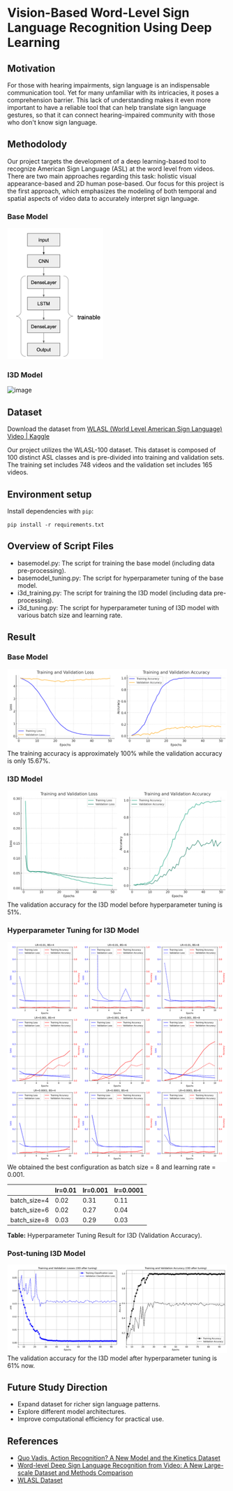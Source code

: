 # Vision-Based Word-Level Sign Language Recognition Using Deep Learning

## Motivation

For those with hearing impairments, sign language is an indispensable communication tool. Yet for many unfamiliar with its intricacies, it poses a comprehension barrier. This lack of understanding makes it even more important to have a reliable tool that can help translate sign language gestures, so that it can connect hearing-impaired community with those who don't know sign language.

## Methodolody

Our project targets the development of a deep learning-based tool to recognize American Sign Language (ASL) at the word level from videos. There are two main approaches regarding this task: holistic visual appearance-based and 2D human pose-based. Our focus for this project is the first approach, which emphasizes the modeling of both temporal and spatial aspects of video data to accurately interpret sign language.

### Base Model

<img src="base_model/base_model_architecture.jpeg" alt="Architecture of base model" height="300">

### I3D Model

<img width="857" alt="image" src="https://github.com/Allison67/sign-language-recognition/assets/96998345/cc1321b3-c5bf-4939-8ed2-03a8cf2594a7">

## Dataset

Download the dataset from [WLASL (World Level American Sign Language) Video | Kaggle](https://www.kaggle.com/datasets/risangbaskoro/wlasl-processed)

Our project utilizes the WLASL-100 dataset. This dataset is composed of 100 distinct ASL classes and is pre-divided into training and validation sets. The training set includes 748 videos and the validation set includes 165 videos.

## Environment setup

Install dependencies with `pip`:

```
pip install -r requirements.txt
```

## Overview of Script Files

- basemodel.py: The script for training the base model (including data pre-processing).
- basemodel_tuning.py: The script for hyperparameter tuning of the base model.
- i3d_training.py: The script for training the I3D model (including data pre-processing).
- i3d_tuning.py: The script for hyperparameter tuning of I3D model with various batch size and learning rate.

## Result

### Base Model

![Base model evaluation result](https://github.com/Allison67/sign-language-recognition/blob/main/base_model/basemodel_performance.png)
The training accuracy is approximately 100% while the validation accuracy is only 15.67%.

### I3D Model

![I3D evaluation result](https://github.com/Allison67/sign-language-recognition/blob/main/i3d/i3d_performance_without_tuning.png)
The validation accuracy for the I3D model before hyperparameter tuning is 51%.

### Hyperparameter Tuning for I3D Model

![hyperparameter tuning for i3d model](https://github.com/Allison67/sign-language-recognition/blob/main/i3d/hyperparameter_tuning_i3d.png)
We obtained the best configuration as batch size = 8 and learning rate = 0.001.

|              | lr=0.01 | lr=0.001 | lr=0.0001 |
| ------------ | ------- | -------- | --------- |
| batch_size=4 | 0.02    | 0.31     | 0.11      |
| batch_size=6 | 0.02    | 0.27     | 0.04      |
| batch_size=8 | 0.03    | 0.29     | 0.03      |

**Table:** Hyperparameter Tuning Result for I3D (Validation Accuracy).

### Post-tuning I3D Model

![performance of i3d after tuning](https://github.com/Allison67/sign-language-recognition/blob/main/i3d/I3D_after_tuning.png)
The validation accuracy for the I3D model after hyperparameter tuning is 61% now.

## Future Study Direction

- Expand dataset for richer sign language patterns.
- Explore different model architectures.
- Improve computational efficiency for practical use.

## References

- [Quo Vadis, Action Recognition? A New Model and the Kinetics Dataset](https://arxiv.org/pdf/1705.07750.pdf)
- [Word-level Deep Sign Language Recognition from Video: A New Large-scale Dataset and Methods Comparison](https://arxiv.org/abs/1910.11006)
- [WLASL Dataset](https://github.com/dxli94/WLASL)
